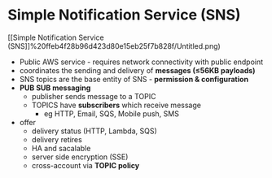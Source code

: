 # Simple Notification Service (SNS)

[[Simple Notification Service (SNS]]%20ffeb4f28b96d423d80e15eb25f7b828f/Untitled.png)

- Public AWS service - requires network connectivity with public endpoint
- coordinates the sending and delivery of **messages (≤56KB payloads)**
- SNS topics are the base entity of SNS - **permission & configuration**
- **PUB SUB messaging**
    - publisher sends message to a TOPIC
    - TOPICS have **subscribers** which receive message
        - eg HTTP, Email, SQS, Mobile push, SMS
- offer
    - delivery status (HTTP, Lambda, SQS)
    - delivery retires
    - HA and sacalable
    - server side encryption (SSE)
    - cross-account via **TOPIC policy**
